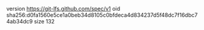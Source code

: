 version https://git-lfs.github.com/spec/v1
oid sha256:d0fa1560e5ce1a0beb34d8105c0bfdeca4d834237d5f48dc7f16dbc74ab34dc9
size 132
